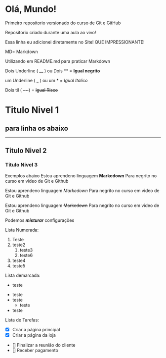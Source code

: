 # Olá, Mundo!

 Primeiro repositorio versionado do curso de Git e GitHub

 Repositorio criado durante uma aula ao vivo!

 Essa linha eu adicionei diretamente no Site! QUE IMPRESSIONANTE!

 MD= Markdown

Utilizando em README.md para praticar Markdown


Dois Underline ( __ ) ou Dois ** = **Igual negrito**

um Underline ( _ ) ou um * = _Igual Italico_

Dois til ( ~~)  = ~~Igual Risco~~

# Titulo Nivel 1 
para linha os abaixo
--- 
*** 

## Titulo Nivel 2

### Titulo Nivel 3

Exemplos abaixo 
Estou aprendeno linguagem **Markedown** Para negrito no curso em video de Git e Github

Estou aprendeno linguagem _Markedown_ Para negrito no curso em video de Git e Github

Estou aprendeno linguagem ~~Markedown~~ Para negrito no curso em video de Git e Github


Podemos __*misturar*__ configurações

Lista Numerada: 
1. Teste
1. teste2
   1. teste3
   1. teste6
1. teste4
999. teste5

Lista demarcada:
- teste
* teste
* teste
   * teste
* teste

Lista de Tarefas:

- [x] Criar a página principal
- [x] Criar a página da loja 
- [] Finalizar a reunião do cliente
- [] Receber pagamento
